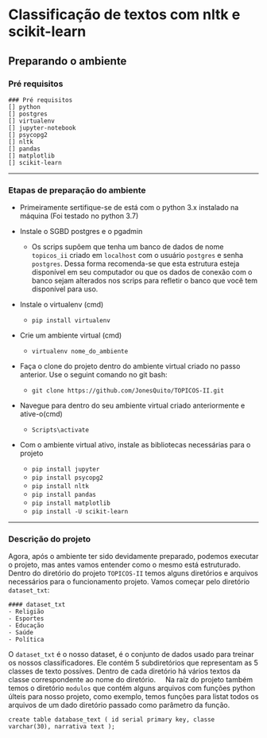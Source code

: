 # Classificação de textos com nltk e scikit-learn

## Preparando o ambiente

### Pré requisitos
	### Pré requisitos
	[] python
	[] postgres
	[] virtualenv
	[] jupyter-notebook
	[] psycopg2
	[] nltk
	[] pandas
	[] matplotlib
	[] scikit-learn
	
---
### Etapas de preparação do ambiente
- Primeiramente sertifique-se de está com o python 3.x instalado na máquina (Foi testado no python 3.7)

- Instale o SGBD postgres e o pgadmin
	- Os scrips supôem que tenha um banco de dados de nome `topicos_ii` criado em `localhost` com o usuário `postgres` e senha `postgres`. Dessa forma recomenda-se que esta estrutura esteja disponível em seu computador ou que os dados de conexão com o banco sejam alterados nos scrips para refletir o banco que você tem disponível para uso.
	
- Instale o virtualenv (cmd)
	- `pip install virtualenv`
	
- Crie um ambiente virtual (cmd)
	- `virtualenv nome_do_ambiente`
	
- Faça o clone do projeto dentro do ambiente virtual criado no passo anterior. Use o seguint comando no git bash:
	- `git clone https://github.com/JonesQuito/TOPICOS-II.git`

- Navegue para dentro do seu ambiente virtual criado anteriormente e ative-o(cmd)
	- `Scripts\activate`

- Com o ambiente virtual ativo, instale as bibliotecas necessárias para o projeto
	- `pip install jupyter`
	- `pip install psycopg2`
	- `pip install nltk`
	- `pip install pandas`
	- `pip install matplotlib`
	- `pip install -U scikit-learn`

---
### Descrição do projeto
Agora, após o ambiente ter sido devidamente preparado, podemos executar o projeto, mas antes vamos entender como o mesmo está estruturado. Dentro do diretório do projeto `TOPICOS-II` temos alguns diretórios e arquivos necessários para o funcionamento projeto. Vamos começar pelo diretório `dataset_txt`: &nbsp;


	#### dataset_txt
	- Religião
	- Esportes
	- Educação
	- Saúde
	- Política
O `dataset_txt` é o nosso dataset, é o conjunto de dados usado para treinar os nossos classificadores. Ele contém 5 subdiretórios que representam as 5 classes de texto possíves. Dentro de cada diretório há vários textos da classe correspondente ao nome do diretório.
&nbsp;
&nbsp;
Na raíz do projeto também temos o diretório `modulos` que contém alguns arquivos com funções python últeis para nosso projeto, como exemplo, temos funções para listat todos os arquivos de um dado diretório passado como parâmetro da função.


`create table database_text
(
	id serial primary key,
	classe varchar(30),
	narrativa text
);`
